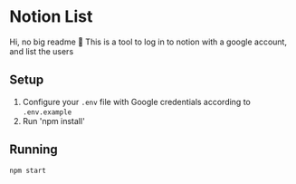 # Notion List

Hi, no big readme 👋
This is a tool to log in to notion with a google account, and list the users

## Setup

1. Configure your `.env` file with Google credentials according to `.env.example`
2. Run 'npm install'
## Running

```bash
npm start
```
